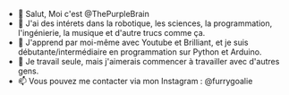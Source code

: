 - 👋 Salut, Moi c'est @ThePurpleBrain
- 👀 J'ai des intérets dans la robotique, les sciences, la programmation, l'ingénierie, la musique et d'autre trucs comme ça.
- 🌱 J'apprend par moi-même avec Youtube et Brilliant, et je suis débutante/intermédiaire en programmation sur Python et Arduino.
- 💞️ Je travail seule, mais j'aimerais commencer à travailler avec d'autres gens.
- 📫 Vous pouvez me contacter via mon Instagram : @furrygoalie
